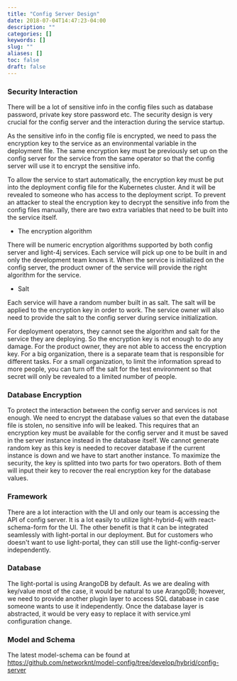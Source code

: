 ```yaml
---
title: "Config Server Design"
date: 2018-07-04T14:47:23-04:00
description: ""
categories: []
keywords: []
slug: ""
aliases: []
toc: false
draft: false
---
```


### Security Interaction

There will be a lot of sensitive info in the config files such as database password, private key store password etc. The security design is very crucial for the config server and the interaction during the service startup. 

As the sensitive info in the config file is encrypted, we need to pass the encryption key to the service as an environmental variable in the deployment file. The same encryption key must be previously set up on the config server for the service from the same operator so that the config server will use it to encrypt the sensitive info. 

To allow the service to start automatically, the encryption key must be put into the deployment config file for the Kubernetes cluster. And it will be revealed to someone who has access to the deployment script. To prevent an attacker to steal the encryption key to decrypt the sensitive info from the config files manually, there are two extra variables that need to be built into the service itself. 

* The encryption algorithm

There will be numeric encryption algorithms supported by both config server and light-4j services. Each service will pick up one to be built in and only the development team knows it. When the service is initialized on the config server, the product owner of the service will provide the right algorithm for the service. 

* Salt

Each service will have a random number built in as salt. The salt will be applied to the encryption key in order to work. The service owner will also need to provide the salt to the config server during service initialization. 

For deployment operators, they cannot see the algorithm and salt for the service they are deploying. So the encryption key is not enough to do any damage. For the product owner, they are not able to access the encryption key. For a big organization, there is a separate team that is responsible for different tasks. For a small organization, to limit the information spread to more people, you can turn off the salt for the test environment so that secret will only be revealed to a limited number of people. 

### Database Encryption

To protect the interaction between the config server and services is not enough. We need to encrypt the database values so that even the database file is stolen, no sensitive info will be leaked. This requires that an encryption key must be available for the config server and it must be saved in the server instance instead in the database itself. We cannot generate random key as this key is needed to recover database if the current instance is down and we have to start another instance. To maximize the security, the key is splitted into two parts for two operators. Both of them will input their key to recover the real encryption key for the database values. 

### Framework

There are a lot interaction with the UI and only our team is accessing the API of config server. It is a lot easily to utilize light-hybrid-4j with react-schema-form for the UI. The other benefit is that it can be integrated seamlessly with light-portal in our deployment. But for customers who doesn't want to use light-portal, they can still use the light-config-server independently. 

### Database

The light-portal is using ArangoDB by default. As we are dealing with key/value most of the case, it would be natural to use ArangoDB; however, we need to provide another plugin layer to access SQL database in case someone wants to use it independently. Once the database layer is abstracted, it would be very easy to replace it with service.yml configuration change. 

### Model and Schema

The latest model-schema can be found at https://github.com/networknt/model-config/tree/develop/hybrid/config-server





